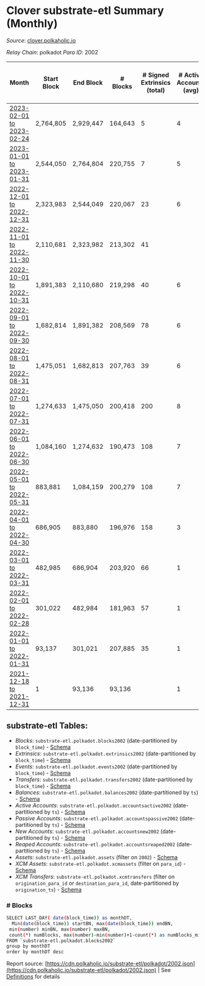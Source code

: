 # Clover substrate-etl Summary (Monthly)

_Source_: [clover.polkaholic.io](https://clover.polkaholic.io)

*Relay Chain*: polkadot
*Para ID*: 2002



| Month | Start Block | End Block | # Blocks | # Signed Extrinsics (total) | # Active Accounts (avg) | # Addresses with Balances (max) | Issues |
| ----- | ----------- | --------- | -------- | --------------------------- | ----------------------- | ------------------------------- | ------ |
| [2023-02-01 to 2023-02-24](/polkadot/2002-clover/2023-02-28.md) | 2,764,805 | 2,929,447 | 164,643 | 5 | 4 | 4,119 | -   |   
| [2023-01-01 to 2023-01-31](/polkadot/2002-clover/2023-01-31.md) | 2,544,050 | 2,764,804 | 220,755 | 7 | 5 | 4,063 | -   |   
| [2022-12-01 to 2022-12-31](/polkadot/2002-clover/2022-12-31.md) | 2,323,983 | 2,544,049 | 220,067 | 23 | 6 | 3,984 | -   |   
| [2022-11-01 to 2022-11-30](/polkadot/2002-clover/2022-11-30.md) | 2,110,681 | 2,323,982 | 213,302 | 41 |  | 3,868 | -   |   
| [2022-10-01 to 2022-10-31](/polkadot/2002-clover/2022-10-31.md) | 1,891,383 | 2,110,680 | 219,298 | 40 | 6 | 3,797 | -   |   
| [2022-09-01 to 2022-09-30](/polkadot/2002-clover/2022-09-30.md) | 1,682,814 | 1,891,382 | 208,569 | 78 | 6 | 3,719 | -   |   
| [2022-08-01 to 2022-08-31](/polkadot/2002-clover/2022-08-31.md) | 1,475,051 | 1,682,813 | 207,763 | 39 | 6 | 3,651 | -   |   
| [2022-07-01 to 2022-07-31](/polkadot/2002-clover/2022-07-31.md) | 1,274,633 | 1,475,050 | 200,418 | 200 | 8 | 3,475 | -   |   
| [2022-06-01 to 2022-06-30](/polkadot/2002-clover/2022-06-30.md) | 1,084,160 | 1,274,632 | 190,473 | 108 | 7 | 3,285 | -   |   
| [2022-05-01 to 2022-05-31](/polkadot/2002-clover/2022-05-31.md) | 883,881 | 1,084,159 | 200,279 | 108 | 7 | 1,071 | -   |   
| [2022-04-01 to 2022-04-30](/polkadot/2002-clover/2022-04-30.md) | 686,905 | 883,880 | 196,976 | 158 | 3 | 379 | -   |   
| [2022-03-01 to 2022-03-31](/polkadot/2002-clover/2022-03-31.md) | 482,985 | 686,904 | 203,920 | 66 | 1 | 157 | -   |   
| [2022-02-01 to 2022-02-28](/polkadot/2002-clover/2022-02-28.md) | 301,022 | 482,984 | 181,963 | 57 | 1 | 49 | -   |   
| [2022-01-01 to 2022-01-31](/polkadot/2002-clover/2022-01-31.md) | 93,137 | 301,021 | 207,885 | 35 | 1 | 21 | -   |   
| [2021-12-18 to 2021-12-31](/polkadot/2002-clover/2021-12-31.md) | 1 | 93,136 | 93,136 |  | 1 | 7 | -   |   

## substrate-etl Tables:

* _Blocks_: `substrate-etl.polkadot.blocks2002` (date-partitioned by `block_time`) - [Schema](/schema/balances.json)
* _Extrinsics_: `substrate-etl.polkadot.extrinsics2002` (date-partitioned by `block_time`) - [Schema](/schema/extrinsics.json)
* _Events_: `substrate-etl.polkadot.events2002` (date-partitioned by `block_time`) - [Schema](/schema/events.json)
* _Transfers_: `substrate-etl.polkadot.transfers2002` (date-partitioned by `block_time`) - [Schema](/schema/transfers.json)
* _Balances_: `substrate-etl.polkadot.balances2002` (date-partitioned by `ts`) - [Schema](/schema/balances.json)
* _Active Accounts_: `substrate-etl.polkadot.accountsactive2002` (date-partitioned by `ts`) - [Schema](/schema/accountsactive.json)
* _Passive Accounts_: `substrate-etl.polkadot.accountspassive2002` (date-partitioned by `ts`) - [Schema](/schema/accountspassive.json)
* _New Accounts_: `substrate-etl.polkadot.accountsnew2002` (date-partitioned by `ts`)  - [Schema](/schema/accountsnew.json)
* _Reaped Accounts_: `substrate-etl.polkadot.accountsreaped2002` (date-partitioned by `ts`) - [Schema](/schema/accountsreaped.json)
* _Assets_: `substrate-etl.polkadot.assets` (filter on `2002`) - [Schema](/schema/assets.json)
* _XCM Assets_: `substrate-etl.polkadot.xcmassets` (filter on `para_id`) - [Schema](/schema/xcmassets.json)
* _XCM Transfers_: `substrate-etl.polkadot.xcmtransfers` (filter on `origination_para_id` or `destination_para_id`, date-partitioned by `origination_ts`) - [Schema](/schema/xcmtransfers.json)

### # Blocks
```bash
SELECT LAST_DAY( date(block_time)) as monthDT,
  Min(date(block_time)) startBN, max(date(block_time)) endBN, 
 min(number) minBN, max(number) maxBN, 
 count(*) numBlocks, max(number)-min(number)+1-count(*) as numBlocks_missing 
FROM `substrate-etl.polkadot.blocks2002` 
group by monthDT 
order by monthDT desc
```


Report source: [https://cdn.polkaholic.io/substrate-etl/polkadot/2002.json](https://cdn.polkaholic.io/substrate-etl/polkadot/2002.json) | See [Definitions](/DEFINITIONS.md) for details

